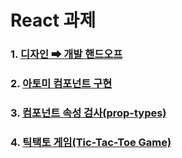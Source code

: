 # React 과제

### 1. [디자인 ➡ 개발 핸드오프](https://github.com/kwonboryong/react-homework/tree/main/02-design-handoff)
### 2. [아토미 컴포넌트 구현](https://github.com/kwonboryong/react-homework/tree/main/06-react-component/my-react)
### 3. [컴포넌트 속성 검사(prop-types)](https://github.com/kwonboryong/react-homework/tree/main/12-component-prop-types)
### 4. [틱택토 게임(Tic-Tac-Toe Game)](https://github.com/kwonboryong/react-homework/tree/main/13-tic-tac-toe-game)

<br/><br/>
